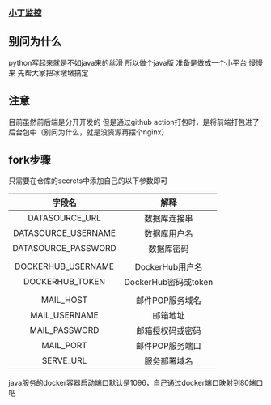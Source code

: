 ### [小丁监控](http://oracle-cloud2.ran-ding.ga)



## 别问为什么

python写起来就是不如java来的丝滑 所以做个java版 准备是做成一个小平台 慢慢来 先帮大家把冰墩墩搞定

## 注意

目前虽然前后端是分开开发的 但是通过github action打包时，是将前端打包进了后台包中（别问为什么，就是没资源再摆个nginx）

## fork步骤

只需要在仓库的secrets中添加自己的以下参数即可



|       字段名        |         解释         |
| :-----------------: | :------------------: |
|   DATASOURCE_URL    |     数据库连接串     |
| DATASOURCE_USERNAME |     数据库用户名     |
| DATASOURCE_PASSWORD |      数据库密码      |
|                     |                      |
| DOCKERHUB_USERNAME  |   DockerHub用户名    |
|   DOCKERHUB_TOKEN   | DockerHub密码或token |
|                     |                      |
|      MAIL_HOST      |   邮件POP服务域名    |
|    MAIL_USERNAME    |       邮箱地址       |
|    MAIL_PASSWORD    |   邮箱授权码或密码   |
|      MAIL_PORT      |   邮件POP服务端口    |
|      SERVE_URL      |     服务部署域名     |



java服务的docker容器启动端口默认是1096，自己通过docker端口映射到80端口吧
